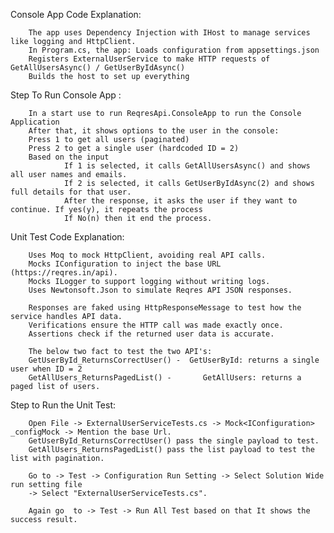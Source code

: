 Console App Code Explanation:                                   

        The app uses Dependency Injection with IHost to manage services like logging and HttpClient.
        In Program.cs, the app: Loads configuration from appsettings.json 
        Registers ExternalUserService to make HTTP requests of GetAllUsersAsync() / GetUserByIdAsync() 
        Builds the host to set up everything              

Step To Run Console App : 

        In a start use to run ReqresApi.ConsoleApp to run the Console Application
        After that, it shows options to the user in the console:
        Press 1 to get all users (paginated)
        Press 2 to get a single user (hardcoded ID = 2)
        Based on the input
                If 1 is selected, it calls GetAllUsersAsync() and shows all user names and emails.
                If 2 is selected, it calls GetUserByIdAsync(2) and shows full details for that user.
                After the response, it asks the user if they want to continue. If yes(y), it repeats the process
                If No(n) then it end the process.

              
Unit Test Code Explanation:
                            
        Uses Moq to mock HttpClient, avoiding real API calls.
        Mocks IConfiguration to inject the base URL (https://reqres.in/api).
        Mocks ILogger to support logging without writing logs.
        Uses Newtonsoft.Json to simulate Reqres API JSON responses.   

        Responses are faked using HttpResponseMessage to test how the service handles API data.
        Verifications ensure the HTTP call was made exactly once.
        Assertions check if the returned user data is accurate.

        The below two fact to test the two API's:
        GetUserById_ReturnsCorrectUser() -  GetUserById: returns a single user when ID = 2
        GetAllUsers_ReturnsPagedList() -       GetAllUsers: returns a paged list of users.

Step to Run the Unit Test:
                       
        Open File -> ExternalUserServiceTests.cs -> Mock<IConfiguration> _configMock -> Mention the base Url.
        GetUserById_ReturnsCorrectUser() pass the single payload to test.
        GetAllUsers_ReturnsPagedList() pass the list payload to test the list with pagination.

        Go to -> Test -> Configuration Run Setting -> Select Solution Wide run setting file 
        -> Select "ExternalUserServiceTests.cs".

        Again go  to -> Test -> Run All Test based on that It shows the success result.  
